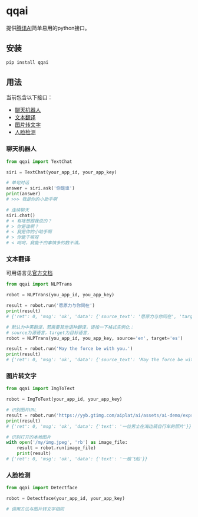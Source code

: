 # qqai

提供[腾讯AI](https://ai.qq.com/)简单易用的python接口。

## 安装

```bash
pip install qqai
```

## 用法

当前包含以下接口：

- [聊天机器人](#聊天机器人)
- [文本翻译](#文本翻译)
- [图片转文字](#图片转文字)
- [人脸检测](#人脸检测)

### 聊天机器人

```py
from qqai import TextChat

siri = TextChat(your_app_id, your_app_key)

# 单句对话
answer = siri.ask('你是谁')
print(answer)
# >>> 我是你的小助手啊

# 连续聊天
siri.chat()
# < 有啥想跟我说的？
# > 你是谁啊？
# < 我是你的小助手啊
# > 你能干嘛呀
# < 呵呵，我能干的事情多的数不清。
```

### 文本翻译

可用语言见[官方文档](https://ai.qq.com/doc/nlptrans.shtml#5-%E6%94%AF%E6%8C%81%E8%AF%AD%E8%A8%80%E5%AE%9A%E4%B9%89)

```py
from qqai import NLPTrans

robot = NLPTrans(you_app_id, you_app_key)

result = robot.run('愿原力与你同在')
print(result)
# {'ret': 0, 'msg': 'ok', 'data': {'source_text': '愿原力与你同在', 'target_text': 'May the Force be with you'}}

# 默认为中英翻译，若需要其他语种翻译，请按一下格式实例化：
# source为源语言，target为目标语言，
robot = NLPTrans(you_app_id, you_app_key, source='en', target='es')

result = robot.run('May the force be with you.')
print(result)
# {'ret': 0, 'msg': 'ok', 'data': {'source_text': 'May the force be with you.', 'target_text': 'Que la fuerza esté contigo.'}}
```

### 图片转文字

```py
from qqai import ImgToText

robot = ImgToText(your_app_id, your_app_key)

# 识别图片URL
result = robot.run('https://yyb.gtimg.com/aiplat/ai/assets/ai-demo/express-6.jpg')
print(result)
# {'ret': 0, 'msg': 'ok', 'data': {'text': '一位男士在海边骑自行车的照片'}}

# 识别打开的本地图片
with open('/my/img.jpeg', 'rb') as image_file:
    result = robot.run(image_file)
    print(result)
# {'ret': 0, 'msg': 'ok', 'data': {'text': '一艘飞船'}}
```

### 人脸检测

```py
from qqai import Detectface

robot = Detectface(your_app_id, your_app_key)

# 调用方法与图片转文字相同
```


